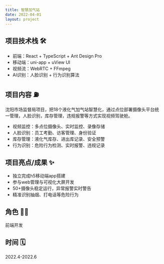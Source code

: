 ```yaml
---
title: 智慧加气站
date: 2022-04-01
layout: project
---
```


## 项目技术栈 🛠️

- 前端：React + TypeScript + Ant Design Pro
- 移动端：uni-app + uView UI
- 视频流：WebRTC + FFmpeg
- AI识别：人脸识别 + 行为识别算法

## 项目内容 ⛽

沈阳市场监督局项目，把18个液化气加气站智慧化，通过点位部署摄像头平台统一管理，人脸识别，库存管理，违规报警等方式实现视频驾驶舱。

- 视频监控：多点位摄像头、实时监控、录像存储
- 人脸识别：员工考勤、访客管理、身份验证
- 库存管理：液化气库存、进出库记录、安全预警
- 行为识别：危险行为检测、实时报警、违规记录

## 项目亮点/成果 ✨

- 独立完成h5移动端app搭建
- 参与web管理与可视化大屏开发
- 50+摄像头稳定运行，异常报警实时警告
- 精准识别抽烟、打电话等危险行为

## 角色 👨‍💻

前端开发

## 时间 🗓️

2022.4-2022.6
